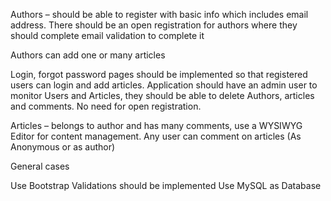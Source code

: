 Authors – should be able to register with basic info which includes email address. 
There should be an open registration for authors where they should complete email validation to complete it

Authors can add one or many articles

Login, forgot password pages should be implemented so that registered users can login and add articles.
Application should have an admin user to monitor Users and Articles, they should be able to delete Authors, articles and comments. No need for open registration.

 

Articles – belongs to author and has many comments, use a WYSIWYG Editor for content management. Any user can comment on articles (As Anonymous or as author)

 

General cases

Use Bootstrap
Validations should be implemented
Use MySQL as Database
